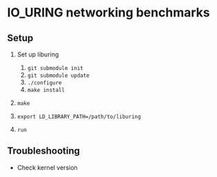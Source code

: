 IO_URING networking benchmarks
===

## Setup

1. Set up liburing
    1. `git submodule init`
    2. `git submodule update`
    3. `./configure`
    4. `make install`

2. `make`

3. `export LD_LIBRARY_PATH=/path/to/liburing`

4. `run`

## Troubleshooting

- Check kernel version